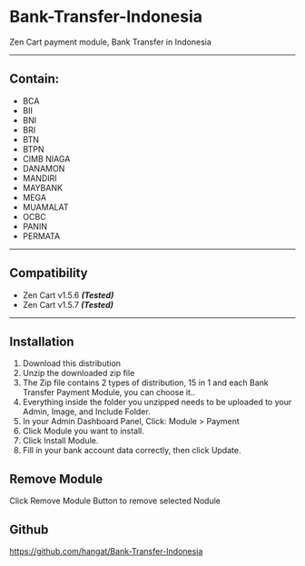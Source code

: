 # Bank-Transfer-Indonesia
 Zen Cart payment module, Bank Transfer in Indonesia


-------------------------
Contain:
-------------------------
 * BCA
 * BII
 * BNI
 * BRI
 * BTN
 * BTPN
 * CIMB NIAGA
 * DANAMON
 * MANDIRI
 * MAYBANK
 * MEGA
 * MUAMALAT
 * OCBC
 * PANIN
 * PERMATA
-------------------------
Compatibility
-------------
 * Zen Cart v1.5.6 **_(Tested)_**
 * Zen Cart v1.5.7 **_(Tested)_**
  
   
-------------------------
Installation
-------------------------

1. Download this distribution
2. Unzip the downloaded zip file 
3. The Zip file contains 2 types of distribution, 15 in 1 and each Bank Transfer Payment Module, you can choose it..
4. Everything inside the folder you unzipped needs to be uploaded to your Admin, Image, and Include Folder.
5. In your Admin Dashboard Panel, Click: Module > Payment
6. Click Module you want to install. 
7. Click Install Module.
8. Fill in your bank account data correctly, then click Update.

Remove Module
------------
Click Remove Module Button to remove selected Nodule

Github
------------
https://github.com/hangat/Bank-Transfer-Indonesia






